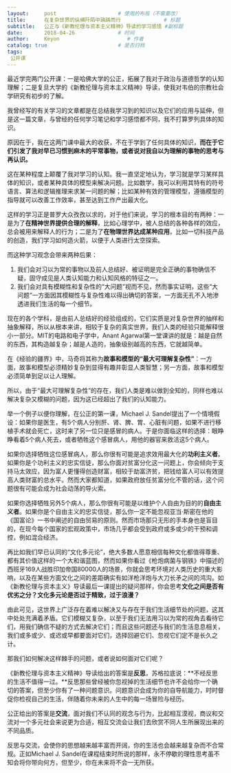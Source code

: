 ```yaml
---
layout:     post                    # 使用的布局（不需要改）
title:      在复杂世界的纵横阡陌中踽踽而行              # 标题 
subtitle:   公正与《新教伦理与资本主义精神》导读的学习感悟 #副标题
date:       2018-04-26              # 时间
author:     Keyon                      # 作者
catalog: true                       # 是否归档
tags:
 公开课
---
```


最近学完两门公开课：一是哈佛大学的公正，拓展了我对于政治与道德哲学的认知理解；二是复旦大学的《新教伦理与资本主义精神》导读，使我对韦伯的宗教社会学研究有初步的了解。

我曾经写的有关学习的文章都是在总结我学习到的知识以及它们的应用与延伸，但是这一篇文章，与曾经的任何学习笔记和学习感悟都不同，我不打算罗列具体的知识。

原因在于，我在这两门课中最大的收获，不在于学到了任何具体的知识，**而在于它们引发了我对早已习惯到麻木的平常事物，或者说对我自以为理解的事物的思考与再认识。**

这在某种程度上颠覆了我对学习的认知。我一直坚定地认为，学习就是学习某样具体的知识，或者某种具体的模型来解决问题。比如数学，我可以利用其特有的符号语言、算法和逻辑推理来求某一问题的解；比如某种有效的管理模型，遵循模型的指导就可以改善工作效率，甚至达到工作产出最大化。

这样的学习正是普罗大众孜孜以求的，对于他们来说，学习的根本目的有两种：一是为了**在精神世界提供合理的解释**，比如心理学中，被人总结的各种各样的效应，总会被用来解释人的行为；二是为了**在物理世界达成某种应用**，比如一切科技产品的创造，我们学习如何造火箭，以便于人类进行太空探索。

而这种学习观念会带来两种后果：

1. 我们会对习以为常的事物以及前人总结好、被证明是完全正确的事物确信不疑，固守成见是人类认知能力和认知风格的特征之一。
2. 我们会对具有模糊性和复杂性的“大问题”视而不见，然而事实证明，这些“大问题”一方面因其模糊性与复杂性难以得出确切的答案，一方面无孔不入地渗透进我们生活的每一个细节。

现在的各个学科，是由前人总结好的经验组成的，它们实质是对复杂世界的抽样和抽象解释，所以从根本来讲，相较于复杂的真实世界，我们人类的经验只能解释很小一部分。MIT的电路和电子学中，Anant Agarwal第一堂课讲的就是：越是自然的东西，其构造越复杂；越是人造的，抽象级别越高的东西，它就越简单。

在《经验的疆界》中，马奇将其称为**故事和模型的“最大可理解复杂性”**：一方面，故事和模型必须精妙复杂到显得有趣并彰显人类智慧；另一方面，故事和模型必须简单到足以让人理解。

所以，由于“最大可理解复杂性”的存在，我们人类是难以做到全知的，同样也难以解决复杂又模糊的问题，因为这已经超出了我们的认知能力。

举一个例子以便你理解，在公正的第一课，Michael J. Sandel提出了一个情境假设：如果你是医生，有5个病人分别肝、肾、脾、胃、心脏有问题，如果不进行移植手术就会死亡，这时来了另一位只是感冒的病人。于是你面临这样的选择：眼睁睁看着5个病人死去，或者牺牲这个感冒病人，用他的器官来救活这5个病人。

如果你选择牺牲这位感冒病人，那么你很有可能是追求效用最大化的**功利主义者**。如果你是个功利主义的忠实信徒，那么你面对贫富分化这一问题上，你会倾向于支持马太效应，因为富人更懂得创造财富，相较于劫富济贫，把钱给富人可以有效提高人类财富的总水平。然而大家都知道，如果政府放任贫富分化不管的话，这个问题很有可能会成为社会动荡的导火索。

如果你选择牺牲另外5个病人，那么你很有可能是以维护个人自由为目的的**自由主义者**。如果你是个自由主义的忠实信徒，那么你一定不能忽视亚当·斯密在他的《国富论》一书中阐述的自由贸易的原则。然而市场那只无形的手本身也是盲目的，在现今每个国家的宏观政策中，市场几乎都会受到政府或多或少的干预和调控，例如混合经济。

再比如我们早已认同的“文化多元论”，绝大多数人愿意相信每种文化都值得尊重、都有其价值这样的一个大和谐蓝图，然而如果你看过《枪炮病菌与钢铁》中描述的西班牙169人战胜印加帝国80000人的场景，你就会思考环境对人类历史的重大影响，以及在某些方面文化之间的差距确实有如洋枪洋炮与大刀长矛之间的鸿沟。如《新教伦理与资本主义》导读最后一课提出的疑问那样，你会思考**文化之间是否有优劣之分？文化多元论是否过于精致，过于浪漫？**

由此可见，这世界上广泛存在着难以解决又与存在于我们生活细节处的问题，这其中处处充满着矛盾。它们模糊又复杂，以至于我们无法用习以为常的视角去看待它们，用我们确信不疑的方式去解决它们；而且这些问题还与我们的生活息息相关，我们或多或少、或迟或早都要面对它们，选择回避它们、忽视它们定不是长久之计。

那我们如何解决这样棘手的问题，或者说如何面对它们呢？

《新教伦理与资本主义精神》导读给出的答案是**反思**，苏格拉底说：**不经反思的生活不值得一过。**反思那些曾经被你忽视掉的生活细节也许不会给你一个确切的答案，但至少你有了一种问题意识。问题意识会成为你的自导航能力，时时督促你检视自己的生活，伴随着你未来的人生中的每一场冒险与经历。

公正给出的答案是**交流**，面对我们不认同的观念与行为，比起相互漠视，商议和交流对一个多元社会来说更为合适，相互交流会让我们去欣赏不同人生所展现出来的不同品质。

反思与交流，会使你的思想越来越丰富而开阔，你的生活也会越来越复杂而不合常规。正如Michael J. Sandel在课程结束时所说的那样，永不停歇的理性思考虽不知会将你带向何方，但至少，你在未来将不会一无所获。